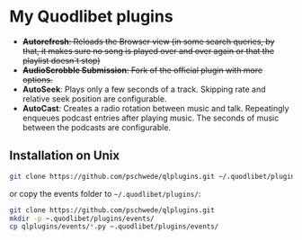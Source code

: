 # My Quodlibet plugins

* ~~__Autorefresh__: Reloads the Browser view (in some search queries, by that,
  it makes sure no song is played over and over again or that the playlist
  doesn`t stop)~~
* ~~__AudioScrobble Submission__: Fork of the official plugin with more
  options.~~
* __AutoSeek__: Plays only a few seconds of a track. Skipping rate and relative
  seek position are configurable.
* __AutoCast__: Creates a radio rotation between music and talk. Repeatingly
  enqueues podcast entries after playing music. The seconds of music between the
  podcasts are configurable.


## Installation on Unix

```bash
git clone https://github.com/pschwede/qlplugins.git ~/.quodlibet/plugins/
```

or copy the events folder to `~/.quodlibet/plugins/`:

```bash
git clone https://github.com/pschwede/qlplugins.git
mkdir -p ~.quodlibet/plugins/events/
cp qlplugins/events/*.py ~.quodlibet/plugins/events/
```
